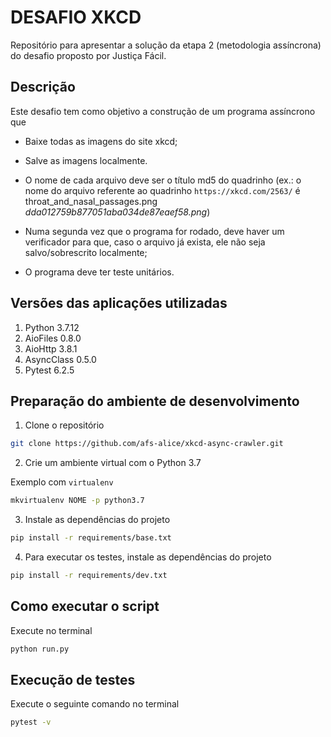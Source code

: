 # **DESAFIO XKCD**

Repositório para apresentar a solução da etapa 2 (metodologia assíncrona) do desafio proposto por Justiça Fácil.

## **Descrição**

Este desafio tem como objetivo a construção de um programa assíncrono que
- Baixe todas as imagens do site xkcd;
- Salve as imagens localmente.

- O nome de cada arquivo deve ser o título md5 do quadrinho (ex.: o nome do arquivo referente ao quadrinho ```https://xkcd.com/2563/``` é throat_and_nasal_passages.png _dda012759b877051aba034de87eaef58.png_)
- Numa segunda vez que o programa for rodado, deve haver um verificador para que, caso o arquivo já exista, ele não seja salvo/sobrescrito localmente;
- O programa deve ter teste unitários.

## Versões das aplicações utilizadas

1. Python 3.7.12
2. AioFiles 0.8.0
3. AioHttp 3.8.1
4. AsyncClass 0.5.0
5. Pytest 6.2.5

## Preparação do ambiente de desenvolvimento

1. Clone o repositório
```bash
git clone https://github.com/afs-alice/xkcd-async-crawler.git
```
2. Crie um ambiente virtual com o Python 3.7

Exemplo com ```virtualenv```
```bash
mkvirtualenv NOME -p python3.7
```
3. Instale as dependências do projeto
```bash
pip install -r requirements/base.txt
```
4. Para executar os testes, instale as dependências do projeto
```bash
pip install -r requirements/dev.txt
```

## Como executar o script
Execute no terminal
```bash
python run.py
```

## Execução de testes

Execute o seguinte comando no terminal

```bash
pytest -v
```
